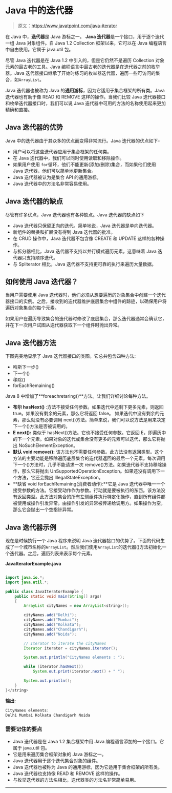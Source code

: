 # Java 中的迭代器

> 原文：<https://www.javatpoint.com/java-iterator>

在 Java 中，**迭代器**是 Java 游标之一。 **Java 迭代器**是一个接口，用于逐个迭代一组 Java 对象组件。自 Java 1.2 Collection 框架以来，它可以在 Java 编程语言中自由使用。它属于 java.util 包。

尽管 Java 迭代器是在 Java 1.2 中引入的，但是它仍然不是遍历 Collection 对象元素的最古老的工具。Java 编程语言中最古老的迭代器是在迭代器之前的枚举器。Java 迭代器接口继承了开始时练习的枚举器迭代器，遍历一些可访问的集合，如`ArrayList`。

Java 迭代器也被称为 Java 的**通用游标**，因为它适用于集合框架的所有类。Java 迭代器也有助于像 READ 和 REMOVE 这样的操作。当我们比较 Java 迭代器接口和枚举迭代器接口时，我们可以说 Java 迭代器中可用的方法的名称使用起来更加精确和直接。

## Java 迭代器的优势

Java 中的迭代器由于其众多的优点而变得非常流行。Java 迭代器的优点如下-

*   用户可以将这些迭代器应用于集合框架的任何类。
*   在 Java 迭代器中，我们可以同时使用读取和移除操作。
*   如果用户使用 `for`循环，他们不能更新(添加/删除)集合，而如果他们使用 Java 迭代器，他们可以简单地更新集合。
*   Java 迭代器被认为是集合 API 的通用游标。
*   Java 迭代器中的方法名非常容易使用。

## Java 迭代器的缺点

尽管有许多优点，Java 迭代器也有各种缺点。Java 迭代器的缺点如下

*   Java 迭代器只保留正向的迭代。简单地说，Java 迭代器是单向迭代器。
*   新组件的替换和扩展没有得到 Java 迭代器的批准。
*   在 CRUD 操作中，Java 迭代器不包含像 CREATE 和 UPDATE 这样的各种操作。
*   与拆分器相比，Java 迭代器不支持以并行模式遍历元素，这意味着 Java 迭代器只支持顺序迭代。
*   与 Spliterator 相比，Java 迭代器不支持更可靠的执行来遍历大量数据。

## 如何使用 Java 迭代器？

当用户需要使用 Java 迭代器时，他们必须从想要遍历的对象集合中创建一个迭代器接口的实例。之后，接收到的迭代器维护底层集合中组件的踪迹，以确保用户将遍历对象集合的每个元素。

如果用户在遍历导致集合的迭代器时修改了底层集合，那么迭代器通常会确认它，并在下一次用户试图从迭代器获取下一个组件时抛出异常。

## Java 迭代器方法

下图完美地显示了 Java 迭代器接口的类图。它总共包含四种方法:

*   哈斯下一步()
*   下一个()
*   移除()
*   forEachRemaining()

Java 8 中增加了**foreachretaring()**方法。让我们详细讨论每种方法。

*   **布尔 hasNext()** :方法不接受任何参数。如果迭代中还剩下更多元素，则返回 true。如果没有剩余的元素，那么它将返回 false。
    如果迭代中没有剩余的元素，那么就没有必要调用 next()方法。简单来说，我们可以说方法是用来决定下一个()方法是否被调用的。
*   **E next():** 类似于 hasNext()方法。它也不接受任何参数。它返回 E，即遍历中的下一个元素。如果对象的迭代或集合没有更多的元素可以迭代，那么它将抛出 NoSuchElementException。
*   **默认 void remove():** 该方法也不需要任何参数。此方法没有返回类型。这个方法的主要功能是移除遍历底层集合的迭代器返回的最后一个元素。每次调用下一个()方法时，几乎不能请求一次 remove()方法。如果迭代器不支持移除操作，那么它将抛出 UnSupportedOperationException。如果还没有调用下一个方法，它还会抛出 IllegalStateException。
*   **缺省 void forEachRemaining(消费者动作):**它是 Java 迭代器中唯一一个接受参数的方法。它接受动作作为参数。行动就是要被执行的东西。该方法没有返回类型。此方法对集合的所有左侧组件执行特定化操作，直到所有组件都被使用或操作引发异常。由操作引发的异常被传递给调用方。如果操作为空，那么它会抛出一个空指针异常。

## Java 迭代器示例

现在是时候执行一个 Java 程序来说明 Java 迭代器接口的优势了。下面的代码生成了一个城市名称的`ArrayList`。然后我们使用`ArrayList`的迭代器()方法初始化一个迭代器。之后，遍历列表来表示每个元素。

**JavaIteratorExample.java**

```java

import java.io.*;
import java.util.*;

public class JavaIteratorExample {
    public static void main(String[] args)
    {
        ArrayList cityNames = new ArrayList<string>();

        cityNames.add("Delhi");
        cityNames.add("Mumbai");
        cityNames.add("Kolkata");
        cityNames.add("Chandigarh");
        cityNames.add("Noida");

        // Iterator to iterate the cityNames
        Iterator iterator = cityNames.iterator();

        System.out.println("CityNames elements : ");

        while (iterator.hasNext())
            System.out.print(iterator.next() + " ");

        System.out.println();
    }
}</string> 
```

**输出:**

```java
CityNames elements: 
Delhi Mumbai Kolkata Chandigarh Noida

```

### 需要记住的要点

*   Java 迭代器是在 Java 1.2 集合框架中用 Java 编程语言添加的一个接口。它属于 java.util 包。
*   它是用来遍历集合框架对象的 Java 游标之一。
*   Java 迭代器用于逐个迭代集合对象的组件。
*   Java 迭代器也被称为 Java 的通用游标，因为它适用于集合框架的所有类。
*   Java 迭代器也支持像 READ 和 REMOVE 这样的操作。
*   与枚举迭代器的方法名相比，迭代器类的方法名非常简单易用。

* * *